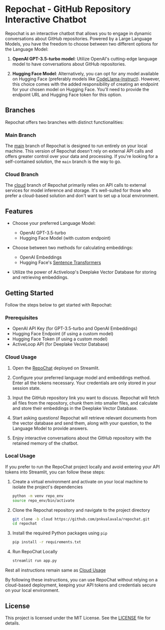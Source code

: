 # Repochat - GitHub Repository Interactive Chatbot

Repochat is an interactive chatbot that allows you to engage in dynamic conversations about GitHub repositories. Powered by a Large Language Models, you have the freedom to choose between two different options for the Language Model:

1. **OpenAI GPT-3.5-turbo model**: Utilize OpenAI's cutting-edge language model to have conversations about GitHub repositories.

2. **Hugging Face Model**: Alternatively, you can opt for any model available on Hugging Face (preferably models like [CodeLlama-Instruct](https://huggingface.co/codellama/CodeLlama-13b-Instruct-hf)). However, this choice comes with the added responsibility of creating an endpoint for your chosen model on Hugging Face. You'll need to provide the endpoint URL and Hugging Face token for this option.

## Branches

Repochat offers two branches with distinct functionalities:

### Main Branch

The [main](https://github.com/pnkvalavala/repochat) branch of Repochat is designed to run entirely on your local machine. This version of Repochat doesn't rely on external API calls and offers greater control over your data and processing. If you're looking for a self-contained solution, the `main` branch is the way to go.

### Cloud Branch

The [cloud](https://github.com/pnkvalavala/repochat/tree/cloud) branch of Repochat primarily relies on API calls to external services for model inference and storage. It's well-suited for those who prefer a cloud-based solution and don't want to set up a local environment.

## Features

- Choose your preferred Language Model:
  - OpenAI GPT-3.5-turbo
  - Hugging Face Model (with custom endpoint)

- Choose between two methods for calculating embeddings:
  - OpenAI Embeddings
  - Hugging Face's [Sentence Transformers](https://huggingface.co/docs/hub/sentence-transformers)

- Utilize the power of Activeloop's Deeplake Vector Database for storing and retrieving embeddings.

## Getting Started

Follow the steps below to get started with Repochat:

### Prerequisites

- OpenAI API Key (for GPT-3.5-turbo and OpenAI Embeddings)
- Hugging Face Endpoint (if using a custom model)
- Hugging Face Token (if using a custom model)
- ActiveLoop API (for Deeplake Vector Database)

### Cloud Usage

1. Open the [RepoChat](https://repochat.streamlit.app/) deployed on Streamlit.

2. Configure your preferred language model and embeddings method. Enter all the tokens necessary. Your credentials are only stored in your session state.

3. Input the GitHub repository link you want to discuss. Repochat will fetch all files from the repository, chunk them into smaller files, and calculate and store their embeddings in the Deeplake Vector Database.

4. Start asking questions! Repochat will retrieve relevant documents from the vector database and send them, along with your question, to the Language Model to provide answers.

5. Enjoy interactive conversations about the GitHub repository with the retained memory of the chatbot.

### Local Usage

If you prefer to run the RepoChat project locally and avoid entering your API tokens into Streamlit, you can follow these steps:

1. Create a virtual environment and activate on your local machine to isolate the project's dependencies

   ```bash
   python -m venv repo_env
   source repo_env/bin/activate
   ```

2. Clone the Repochat repository and navigate to the project directory

   ```bash
   git clone -b cloud https://github.com/pnkvalavala/repochat.git
   cd repochat
   ```

3. Install the required Python packages using `pip`

   ```bash
   pip install -r requirements.txt
   ```

4. Run RepoChat Locally

   ```bash
   streamlit run app.py
   ```

Rest all instructions remain same as [Cloud Usage](#cloud-usage)

By following these instructions, you can use RepoChat without relying on a cloud-based deployment, keeping your API tokens and credentials secure on your local environment.

## License

This project is licensed under the MIT License. See the [LICENSE](LICENSE) file for details.